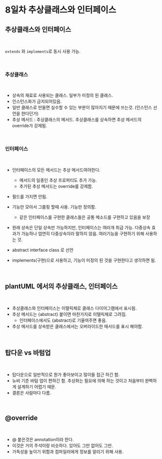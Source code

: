 # 8일차 추상클래스와 인터페이스

## 추상클래스와 인터페이스

<br>

`extends` 와 `implements`로 동시 사용 가능.

<br>

### 추상클래스

<br>

- 상속의 재료로 사용되는 클래스. 일부가 미정의 된 클래스.
- 인스턴스화가 금지되어있음.
- 일반 클래스로 만들면 실수할 수 있는 부분이 많아지기 때문에 쓰는것. (인스턴스 선언을 한다던가)
- 추상 메서드 : 추상클래스의 메서드. 추상클래스를 상속하면 추상 메서드의 override가 강제됨.

<br>

### 인터페이스

<br>

- 인터페이스의 모든 메서드는 추상 메서드여야한다.
    - 메서드의 일종인 추상 프로퍼티도 추가 가능.
    - 추가된 추상 메서드는 override를 강제함.
- 필드를 가지면 안됨.
- 기능만 모아서 그룹핑 할때 사용. 기능만 정의함.
    - 같은 인터페이스를 구현한 클래스들은 공통 메소드를 구현하고 있음을 보장

- 원래 상속은 단일 상속만 가능하지만, 인터페이스는 여러개 취급 가능. 다중상속 효과가 가능하나 엄연히 다중상속이라 말하지 않음. 여러기능을 구현하기 위해 사용하는 것.
- abstract interface class 로 선언
- implements(구현)으로 사용하고, 기능이 미정의 된 것을 구현한다고 생각하면 됨.

<br>

## plantUML 에서의 추상클래스, 인터페이스

<br>

- 추상클래스와 인터페이스는 이탤릭체로 클래스 다이어그램에서 표시됨.
- 추상 메서드는 {abstract} 붙이면 마찬가지로 이탤릭체로 그려짐.
    - 인터페이스에서도 {abstract}로 기울여주면 좋음.
- 추상 메서드를 상속받은 클래스에서는 오버라이드한 매서드를 표시 해야함.

<br>

## 탑다운 vs 바텀업

<br>

- 탑다운으로 일반적으로 뭔가 좋아보이고 많이들 접근 하긴 함.
- 뉴비 기준 바텀 업이 편하긴 함. 추상화는 필요에 의해 하는 것이고 처음부터 완벽하게 설계하기 어렵기 때문.
- 결론은 사람마다 다름.

<br>

## @override

<br>

- @ 붙은것은 annotation이라 한다.
- 이것은 거의 주석이랑 비슷하다. 있어도 그만 없어도 그만.
- 가독성을 높이기 위함과 컴파일러에게 정보를 알리기 위해 사용.